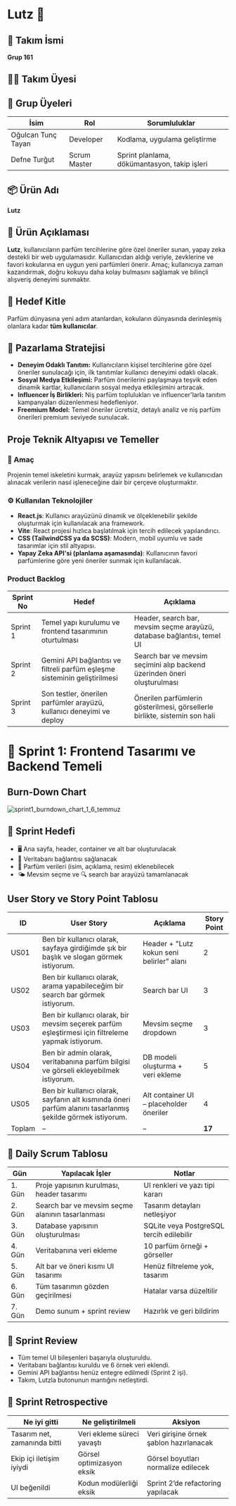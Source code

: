 # Lutz 🌿

## 👥 Takım İsmi  
**Grup 161**

## 🧑‍💻 Takım Üyesi  
## 👥 Grup Üyeleri

| İsim               | Rol             | Sorumluluklar                                |
|--------------------|------------------|-----------------------------------------------|
| Oğulcan Tunç Tayan | Developer         | Kodlama, uygulama geliştirme                  |
| Defne Turğut       | Scrum Master      | Sprint planlama, dökümantasyon, takip işleri  |

## 📦 Ürün Adı  
**Lutz**

## 📝 Ürün Açıklaması  
**Lutz**, kullanıcıların parfüm tercihlerine göre özel öneriler sunan, yapay zeka destekli bir web uygulamasıdır. Kullanıcıdan aldığı veriyle, zevklerine ve favori kokularına en uygun yeni parfümleri önerir. Amaç; kullanıcıya zaman kazandırmak, doğru kokuyu daha kolay bulmasını sağlamak ve bilinçli alışveriş deneyimi sunmaktır.

## 🎯 Hedef Kitle  
Parfüm dünyasına yeni adım atanlardan, kokuların dünyasında derinleşmiş olanlara kadar **tüm kullanıcılar**.

## 📣 Pazarlama Stratejisi  
- **Deneyim Odaklı Tanıtım:** Kullanıcıların kişisel tercihlerine göre özel öneriler sunulacağı için, ilk tanıtımlar kullanıcı deneyimi odaklı olacak.
- **Sosyal Medya Etkileşimi:** Parfüm önerilerini paylaşmaya teşvik eden dinamik kartlar, kullanıcıların sosyal medya etkileşimini artıracak.
- **Influencer İş Birlikleri:** Niş parfüm toplulukları ve influencer'larla tanıtım kampanyaları düzenlenmesi hedefleniyor.
- **Freemium Model:** Temel öneriler ücretsiz, detaylı analiz ve niş parfüm önerileri premium seviyede sunulacak.

## Proje Teknik Altyapısı ve Temeller

### 🚧 Amaç  
Projenin temel iskeletini kurmak, arayüz yapısını belirlemek ve kullanıcıdan alınacak verilerin nasıl işleneceğine dair bir çerçeve oluşturmaktır.

### ⚙️ Kullanılan Teknolojiler  
- **React.js**: Kullanıcı arayüzünü dinamik ve ölçeklenebilir şekilde oluşturmak için kullanılacak ana framework.
- **Vite**: React projesi hızlıca başlatılmak için tercih edilecek yapılandırıcı.
- **CSS (TailwindCSS ya da SCSS)**: Modern, mobil uyumlu ve sade tasarımlar için stil altyapısı.
- **Yapay Zeka API'si (planlama aşamasında)**: Kullanıcının favori parfümlerine göre yeni öneriler sunmak için kullanılacak.
  
### Product Backlog

| Sprint No | Hedef                                                                      | Açıklama                                                                   |
| --------- | -------------------------------------------------------------------------- | -------------------------------------------------------------------------- |
| Sprint 1  | Temel yapı kurulumu ve frontend tasarımının oturtulması                    | Header, search bar, mevsim seçme arayüzü, database bağlantısı, temel UI    |
| Sprint 2  | Gemini API bağlantısı ve filtreli parfüm eşleşme sisteminin geliştirilmesi | Search bar ve mevsim seçimini alıp backend üzerinden öneri oluşturulması   |
| Sprint 3  | Son testler, önerilen parfümler arayüzü, kullanıcı deneyimi ve deploy      | Önerilen parfümlerin gösterilmesi, görsellerle birlikte, sistemin son hali |


# 🏃 Sprint 1: Frontend Tasarımı ve Backend Temeli 

## Burn-Down Chart

![sprint1_burndown_chart_1_6_temmuz](https://github.com/user-attachments/assets/4b937f0a-a1e2-43a7-919b-8f6aad8b0212)

## 🎯 Sprint Hedefi

- 🖥️ Ana sayfa, header, container ve alt bar oluşturulacak  
- 🔌 Veritabanı bağlantısı sağlanacak  
- 🧴 Parfüm verileri (isim, açıklama, resim) eklenebilecek  
- 🌤️ Mevsim seçme ve 🔍 search bar arayüzü tamamlanacak

## User Story ve Story Point Tablosu

| ID     | User Story                                                                                                 | Açıklama                                  | Story Point |
| ------ | ---------------------------------------------------------------------------------------------------------- | ----------------------------------------- | ----------- |
| US01   | Ben bir kullanıcı olarak, sayfaya girdiğimde şık bir başlık ve slogan görmek istiyorum.                    | Header + "Lutz kokun seni belirler" alanı | 2           |
| US02   | Ben bir kullanıcı olarak, arama yapabileceğim bir search bar görmek istiyorum.                             | Search bar UI                             | 3           |
| US03   | Ben bir kullanıcı olarak, bir mevsim seçerek parfüm eşleştirmesi için filtreleme yapmak istiyorum.         | Mevsim seçme dropdown                     | 3           |
| US04   | Ben bir admin olarak, veritabanına parfüm bilgisi ve görseli ekleyebilmek istiyorum.                       | DB modeli oluşturma + veri ekleme         | 5           |
| US05   | Ben bir kullanıcı olarak, sayfanın alt kısmında öneri parfüm alanını tasarlanmış şekilde görmek istiyorum. | Alt container UI – placeholder öneriler   | 4           |
| Toplam | –                                                                                                          | –                                         | **17**      |

## 📆 Daily Scrum Tablosu

| Gün    | Yapılacak İşler                                  | Notlar                                   |
| ------ | ------------------------------------------------ | ---------------------------------------- |
| 1. Gün | Proje yapısının kurulması, header tasarımı       | UI renkleri ve yazı tipi kararı          |
| 2. Gün | Search bar ve mevsim seçme alanının tasarlanması | Tasarım detayları netleşiyor             |
| 3. Gün | Database yapısının oluşturulması                 | SQLite veya PostgreSQL tercih edilebilir |
| 4. Gün | Veritabanına veri ekleme                         | 10 parfüm örneği + görseller             |
| 5. Gün | Alt bar ve öneri kısmı UI tasarımı               | Henüz filtreleme yok, tasarım            |
| 6. Gün | Tüm tasarımın gözden geçirilmesi                 | Hatalar varsa düzeltilir                 |
| 7. Gün | Demo sunum + sprint review                       | Hazırlık ve geri bildirim                |

## 🔎 Sprint Review
- Tüm temel UI bileşenleri başarıyla oluşturuldu.
- Veritabanı bağlantısı kuruldu ve 6 örnek veri eklendi.
- Gemini API bağlantısı henüz entegre edilmedi (Sprint 2 işi).
- Takım, Lutzla butonunun mantığını netleştirdi.
## 🔁 Sprint Retrospective

| Ne iyi gitti                 | Ne geliştirilmeli          | Aksiyon                                 |
| ---------------------------- | -------------------------- | --------------------------------------- |
| Tasarım net, zamanında bitti | Veri ekleme süreci yavaştı | Veri girişine örnek şablon hazırlanacak |
| Ekip içi iletişim iyiydi     | Görsel optimizasyon eksik  | Görsel boyutları normalize edilecek     |
| UI beğenildi                 | Kodun modülerliği eksik    | Sprint 2’de refactoring yapılacak       |


